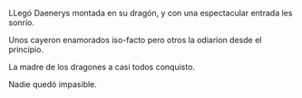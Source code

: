LLegó Daenerys montada en su dragón, y con una espectacular entrada les sonrío.

Unos cayeron enamorados iso-facto pero otros la odiarion desde el principio.

La madre de los dragones a casi todos conquisto.

Nadie quedó impasible.
